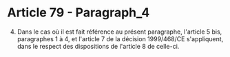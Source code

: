 # Article 79 - Paragraph_4

4. Dans le cas où il est fait référence au présent paragraphe, l'article 5 bis, paragraphes 1 à 4, et l'article 7 de la décision 1999/468/CE s'appliquent, dans le respect des dispositions de l'article 8 de celle-ci.
